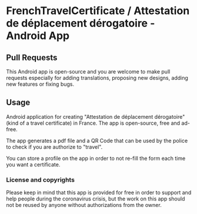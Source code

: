 # FrenchTravelCertificate / Attestation de déplacement dérogatoire - Android App

## Pull Requests

This Android app is open-source and you are welcome to make pull requests especially for adding translations, proposing new designs, adding new features or fixing bugs.

## Usage

Android application for creating "Attestation de déplacement dérogatoire" (kind of a travel certificate) in France. The app is open-source, free and ad-free.

The app generates a pdf file and a QR Code that can be used by the police to check if you are authorize to "travel".

You can store a profile on the app in order to not re-fill the form each time you want a certificate.

### License and copyrights

Please keep in mind that this app is provided for free in order to support and help people during the coronavirus crisis, but the work on this app should not be reused by anyone without authorizations from the owner.
